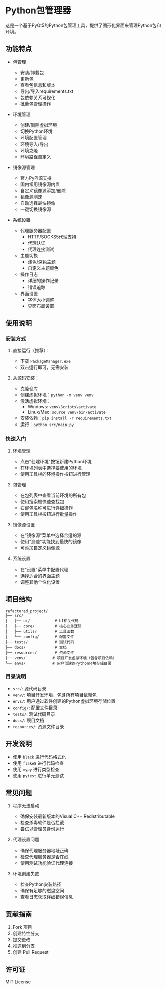 # Python包管理器

这是一个基于PyQt5的Python包管理工具，提供了图形化界面来管理Python包和环境。

## 功能特点

- 包管理
  - 安装/卸载包
  - 更新包
  - 查看包信息和版本
  - 导出/导入requirements.txt
  - 包依赖关系可视化
  - 批量包管理操作

- 环境管理
  - 创建/删除虚拟环境
  - 切换Python环境
  - 环境配置管理
  - 环境导入/导出
  - 环境克隆
  - 环境路径自定义

- 镜像源管理
  - 官方PyPI源支持
  - 国内常用镜像源内置
  - 自定义镜像源添加/删除
  - 镜像源测速
  - 自动选择最快镜像
  - 一键切换镜像源

- 系统设置
  - 代理服务器配置
    - HTTP/SOCKS5代理支持
    - 代理认证
    - 代理连接测试
  - 主题切换
    - 浅色/深色主题
    - 自定义主题颜色
  - 操作日志
    - 详细的操作记录
    - 错误追踪
  - 界面设置
    - 字体大小调整
    - 界面布局设置

## 使用说明

### 安装方式

1. 直接运行（推荐）：
   - 下载 `PackageManager.exe`
   - 双击运行即可，无需安装

2. 从源码安装：
   - 克隆仓库
   - 创建虚拟环境：`python -m venv venv`
   - 激活虚拟环境：
     - Windows: `venv\Scripts\activate`
     - Linux/Mac: `source venv/bin/activate`
   - 安装依赖：`pip install -r requirements.txt`
   - 运行：`python src/main.py`

### 快速入门

1. 环境管理
   - 点击"创建环境"按钮新建Python环境
   - 在环境列表中选择要使用的环境
   - 使用工具栏的环境操作按钮进行管理

2. 包管理
   - 在包列表中查看当前环境的所有包
   - 使用搜索框快速查找包
   - 右键包名称可进行详细操作
   - 使用工具栏按钮进行批量操作

3. 镜像源设置
   - 在"镜像源"菜单中选择合适的源
   - 使用"测速"功能找到最快的镜像
   - 可添加自定义镜像源

4. 系统设置
   - 在"设置"菜单中配置代理
   - 选择适合的界面主题
   - 调整其他个性化设置

## 项目结构

```
refactored_project/
├── src/
│   ├── ui/           # UI相关代码
│   ├── core/         # 核心业务逻辑
│   ├── utils/        # 工具函数
│   └── config/       # 配置文件
├── tests/            # 测试代码
├── docs/             # 文档
├── resources/        # 资源文件
├── venv/            # 项目开发虚拟环境（包含项目依赖）
└── envs/            # 用户创建的Python环境存储目录
```

### 目录说明

- `src/`: 源代码目录
- `venv/`: 项目开发环境，包含所有项目依赖包
- `envs/`: 用户通过软件创建的Python虚拟环境存储位置
- `config/`: 配置文件目录
- `tests/`: 测试代码目录
- `docs/`: 项目文档
- `resources/`: 资源文件目录

## 开发说明

- 使用 `black` 进行代码格式化
- 使用 `flake8` 进行代码检查
- 使用 `mypy` 进行类型检查
- 使用 `pytest` 进行单元测试

## 常见问题

1. 程序无法启动
   - 确保安装最新版本的Visual C++ Redistributable
   - 检查杀毒软件是否拦截
   - 尝试以管理员身份运行

2. 代理设置问题
   - 确保代理服务器地址正确
   - 检查代理服务器是否在线
   - 使用测试功能验证代理连接

3. 环境创建失败
   - 检查Python安装路径
   - 确保有足够的磁盘空间
   - 查看日志获取详细错误信息

## 贡献指南

1. Fork 项目
2. 创建特性分支
3. 提交更改
4. 推送到分支
5. 创建 Pull Request

## 许可证

MIT License 